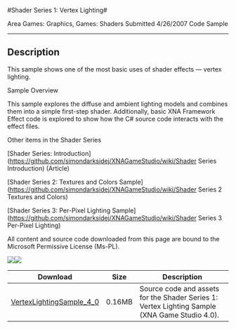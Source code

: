 #Shader Series 1: Vertex Lighting#

Area
Games: Graphics, Games: Shaders
Submitted
4/26/2007
Code Sample

---

## Description

This sample shows one of the most basic uses of shader effects — vertex lighting.

Sample Overview

This sample explores the diffuse and ambient lighting models and combines them into a simple first-step shader. Additionally, basic XNA Framework Effect code is explored to show how the C# source code interacts with the effect files.

Other items in the Shader Series

[Shader Series: Introduction](https://github.com/simondarksidej/XNAGameStudio/wiki/Shader Series Introduction) (Article)

[Shader Series 2: Textures and Colors Sample](https://github.com/simondarksidej/XNAGameStudio/wiki/Shader Series 2 Textures and Colors)

[Shader Series 3: Per-Pixel Lighting Sample](https://github.com/simondarksidej/XNAGameStudio/wiki/Shader Series 3 Per-Pixel Lighting)



All content and source code downloaded from this page are bound to the Microsoft Permissive License (Ms-PL).

![](https://github.com/simondarksidej/XNAGameStudio/blob/master/Images/XNA_Shader1_VertexLighting_01_small.jpg?raw=true)![](https://github.com/simondarksidej/XNAGameStudio/blob/master/Images/XNA_Shader1_VertexLighting_02_small.jpg?raw=true)
	
Download | Size | Description
---|---|---|
[VertexLightingSample_4_0](https://github.com/simondarksidej/XNAGameStudio/tree/master/Samples/VertexLightingSample_4_0) | 0.16MB | Source code and assets for the Shader Series 1: Vertex Lighting Sample (XNA Game Studio 4.0). 